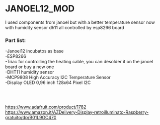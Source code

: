 # JANOEL12_MOD
I used components from janoel but with a better temperature sensor now with humidity sensor dh11 all controlled by esp8266 board

<h3>Part list:</h3>

-Janoel12 incubatos as base<br>
-ESP8266<br>
-Triac for controlling the heating cable, you can desolder it on the janoel board or buy a new one<br>
-DHT11 humidity sensor<br>
-MCP9808 High Accuracy I2C Temperature Sensor<br>
-Display OLED 0,96 inch 128x64 Pixel I2C<br>

<br>
<br>

https://www.adafruit.com/product/1782<br>
https://www.amazon.it/AZDelivery-Display-retroilluminato-Raspberry-gratuito/dp/B01L9GC470<br>
